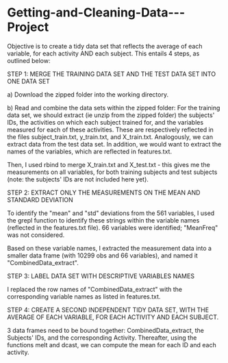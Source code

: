Getting-and-Cleaning-Data---Project
===================================
Objective is to create a tidy data set that reflects the average of each variable, for each activity AND each subject.
This entails 4 steps, as outlined below:

STEP 1: MERGE THE TRAINING DATA SET AND THE TEST DATA SET INTO ONE DATA SET

a) Download the zipped folder into the working directory.

b) Read and combine the data sets within the zipped folder:
For the training data set, we should extract (ie unzip from the zipped folder) the subjects' IDs, the activities on which each subject trained for, and the variables measured for each of these activities. These are respectively reflected in the files	subject_train.txt, y_train.txt, and X_train.txt. Analogously, we can extract data from the test data set. In addition, we would want to extract the names of the variables, which are reflected in features.txt.

Then, I used rbind to merge X_train.txt and X_test.txt - this gives me the measurements on all variables, for both training subjects and test subjects (note: the subjects' IDs are not included here yet).

STEP 2: EXTRACT ONLY THE MEASUREMENTS ON THE MEAN AND STANDARD DEVIATION

To identify the "mean" and "std" deviations from the 561 variables, I used the grepl function to identify these strings within the variable names (reflected in the features.txt file). 66 variables were identified; "MeanFreq" was not considered.

Based on these variable names, I extracted the measurement data into a smaller data frame (with 10299 obs and 66 variables), and named it "CombinedData_extract".

STEP 3: LABEL DATA SET WITH DESCRIPTIVE VARIABLES NAMES

I replaced the row names of "CombinedData_extract" with the corresponding variable names as listed in features.txt.

STEP 4: CREATE A SECOND INDEPENDENT TIDY DATA SET, WITH THE AVERAGE OF EACH VARIABLE, FOR EACH ACTIVITY AND EACH SUBJECT.

3 data frames need to be bound together: CombinedData_extract, the Subjects' IDs, and the corresponding Activity. Thereafter, using the functions melt and dcast, we can compute the mean for each ID and each activity.

